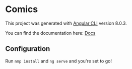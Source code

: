 # Comics

This project was generated with [Angular CLI](https://github.com/angular/angular-cli) version 8.0.3.

You can find the documentation here:
[Docs](https://docs.google.com/document/d/1CzH1_13pbjakrhnCXg3yVv9D-bvrlbEsl3qL9wb6vvQ)

## Configuration

Run `nmp install` and `ng serve` and you're set to go! 

